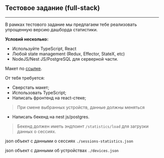 ## Тестовое задание (full-stack)

---

В рамках тестового задание мы предлагаем тебе реализовать упрощенную версию дашборда статистики.

**Условий несколько:**
- Используйте TypeScript, React
- Любой state management (Redux, Effector, StateX, etc)
- NodeJS/Nest JS/PostgreSQL для серверной части.

Макет по [ссылке](https://www.figma.com/design/LEI96zN7CQSNGOqMEBlhei/Test-full-stack?node-id=10529-44698&t=6CxKqjXzXt1D1hCB-1).

От тебя требyется:
- Сверcтать макет;
- Использовать TypeScript;
- Написать фронтенд на react-стеке;
> При смене выбранных устройств, данные должны меняться
- Написать бекенд на nest js/postgres.
> Бекенд должен иметь эндпоинт `/statistics/load` для загрузки данных о сессиях.


json объект с данными о сессиях `./sessions-statistics.json`

json объект с данными об устройствах `./devices.json`


